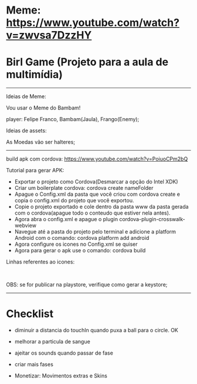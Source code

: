 # Meme: https://www.youtube.com/watch?v=zwvsa7DzzHY

# Birl Game (Projeto para a aula de multimídia)

--------------------------------------------------
Ideias de Meme:

Vou usar o Meme do Bambam!

player: Felipe Franco, Bambam(Jaula), Frango(Enemy);

Ideias de assets:

As Moedas vão ser halteres;

---------------------------------------------------

build apk com cordova:
https://www.youtube.com/watch?v=PoiuoCPm2bQ

Tutorial para gerar APK:

- Exportar o projeto como Cordova(Desmarcar a opção do Intel XDK)
- Criar um boilerplate cordova: cordova create nameFolder
- Apague o Config.xml da pasta que você criou com cordova create e copia o config.xml do projeto que você exportou.
- Copie o projeto exportado e cole dentro da pasta www da pasta gerada com o cordova(apague todo o conteudo que estiver nela antes).
- Agora abra o config.xml e apague o plugin cordova-plugin-crosswalk-webview
- Navegue até a pasta do projeto pelo terminal e adicione a platform Android com o comando: cordova platform add android
- Agora configure os icones no Config.xml se quiser
- Agora para gerar o apk use o comando: cordova build

Linhas referentes ao icones:

 <icon density="ldpi" height="36" platform="android" src="res/icon/android/icon-36-ldpi.png" width="36" />
    <icon density="mdpi" height="48" platform="android" src="res/icon/android/icon-48-mdpi.png" width="48" />
    <icon density="hdpi" height="72" platform="android" src="res/icon/android/icon-72-hdpi.png" width="72" />
    <icon density="xhdpi" height="96" platform="android" src="res/icon/android/icon-96-xhdpi.png" width="96" />﻿



OBS: se for publicar na playstore, verifique como gerar a keystore;

---------------------------------------------------

# Checklist

- diminuir a distancia do touchIn quando puxa a ball para o circle. OK

- melhorar a particula de sangue

- ajeitar os sounds quando passar de fase

- criar mais fases

- Monetizar: Movimentos extras e Skins

